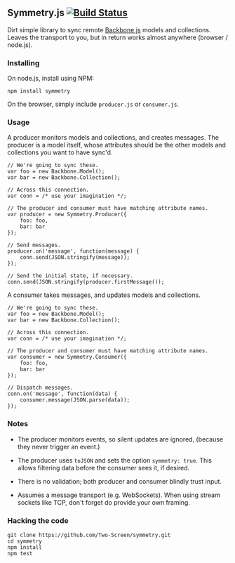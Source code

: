 ## Symmetry.js [![Build Status](https://secure.travis-ci.org/Two-Screen/symmetry.png)](http://travis-ci.org/Two-Screen/symmetry)

Dirt simple library to sync remote [Backbone.js] models and collections. Leaves
the transport to you, but in return works almost anywhere (browser / node.js).

 [Backbone.js]: http://documentcloud.github.com/backbone/

### Installing

On node.js, install using NPM:

    npm install symmetry

On the browser, simply include `producer.js` or `consumer.js`.

### Usage

A producer monitors models and collections, and creates messages. The producer
is a model itself, whose attributes should be the other models and collections
you want to have sync'd.

    // We're going to sync these.
    var foo = new Backbone.Model();
    var bar = new Backbone.Collection();

    // Across this connection.
    var conn = /* use your imagination */;

    // The producer and consumer must have matching attribute names.
    var producer = new Symmetry.Producer({
        foo: foo,
        bar: bar
    });

    // Send messages.
    producer.on('message', function(message) {
        conn.send(JSON.stringify(message));
    });

    // Send the initial state, if necessary.
    conn.send(JSON.stringify(producer.firstMessage());

A consumer takes messages, and updates models and collections.

    // We're going to sync these.
    var foo = new Backbone.Model();
    var bar = new Backbone.Collection();

    // Across this connection.
    var conn = /* use your imagination */;

    // The producer and consumer must have matching attribute names.
    var consumer = new Symmetry.Consumer({
        foo: foo,
        bar: bar
    });

    // Dispatch messages.
    conn.on('message', function(data) {
        consumer.message(JSON.parse(data));
    });

### Notes

 - The producer monitors events, so silent updates are ignored, (because they
   never trigger an event.)

 - The producer uses `toJSON` and sets the option `symmetry: true`. This allows
   filtering data before the consumer sees it, if desired.

 - There is no validation; both producer and consumer blindly trust input.

 - Assumes a message transport (e.g. WebSockets). When using stream sockets
   like TCP, don't forget do provide your own framing.

### Hacking the code

    git clone https://github.com/Two-Screen/symmetry.git
    cd symmetry
    npm install
    npm test
